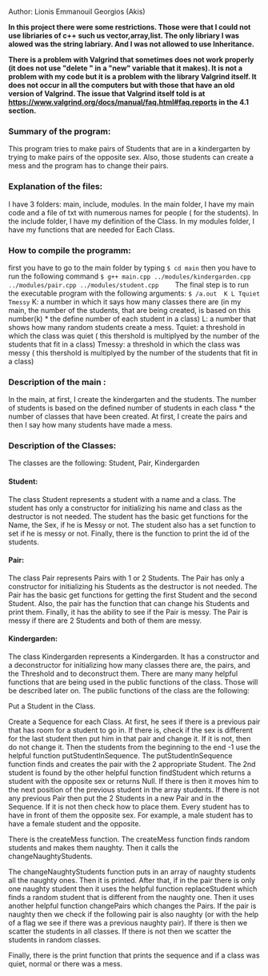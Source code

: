 Author: Lionis Emmanouil Georgios (Akis)

**In this project there were some restrictions. Those were that I could not use libriaries of c++ such us vector,array,list. The only libriary I was alowed was the string labriary. And I was not allowed to use Inheritance.**

**There is a problem with Valgrind that sometimes does not work properly (it does not use "delete " in a "new" variable that it makes). It is not a problem with my code but it is a problem with the library Valgrind itself. It does not occur in all the computers but with those that have an old version of Valgrind. The issue that Valgrind itself told is at https://www.valgrind.org/docs/manual/faq.html#faq.reports  in the 4.1 section.**

### Summary of the program: 

  This program tries to make pairs of Students that are in a kindergarten by trying to make pairs of the opposite sex. Also, those students can create a mess and the program has to change their pairs.
  
### Explanation of the files: 
   I have 3 folders: main, include, modules.
   In the main folder, I have my main code and a file of txt with numerous names for people ( for the students).
   In the include folder, I have my definition of the Class.
   In my modules folder, I have my functions that are needed for Each Class.

### How to compile  the programm:
   first you have to go to the main folder by typing `$ cd main`
   then you have to run the following command  `$ g++ main.cpp ../modules/kindergarden.cpp ../modules/pair.cpp ../modules/student.cpp    `
   The final step is to run the executable program with the following arguments: `$ /a.out  K L Tquiet Tmessy`
   K: a number in which it says how many classes there are (in my main, the number of the students, that are being created, is based on this number(k) * the define number of each student in a class)
   L:  a number that shows how many random students create a mess.
   Tquiet: a threshold in which the class was quiet ( this thershold is multiplyed by the number of the students that fit in a class)
   Tmessy:  a threshold in which the class was messy ( this thershold is multiplyed by the number of the students that fit in a class)

### Description of the main :
   In the main, at first, I create the kindergarten and the students. The number of students is based on the defined number of students in each class * the number of classes that have been created. At first, I create the pairs and then I say how many students have made a mess.
   
### Description of the Classes: 
   The classes are the following:
   Student, Pair, Kindergarden

  #### Student: 
   The class Student represents a student with a name and a class. The student has only a constructor for initializing his name and class as the destructor is not needed. The student has the basic get functions for the Name, the Sex, if he is Messy or not. The student also has a set function to set if he is messy or not. Finally, there is the function to print the id of the students. 
    
  #### Pair: 
   The class Pair represents Pairs with 1 or 2 Students. The Pair has only a constructor for initializing his Students as the destructor is not needed. The Pair has the basic get functions for getting the first Student and the second Student. Also, the pair has the function that can change his Students and print them. Finally, it has the ability to see if the Pair is messy. The Pair is messy if there are 2 Students and both of them are messy.
    
  #### Kindergarden: 
   The class Kindergarden represents a Kindergarden. It has a constructor and a deconstructor for initializing how many classes there are, the pairs, and the Threshold and to deconstruct them. There are many many helpful functions that are being used in the public functions of the class. Those will be described later on. The public functions of the class are the following:
        
   Put a Student in the Class.
  
   Create a Sequence for each Class. At first, he sees if there is a previous pair that has room for a student to go in. If there is, check if the sex is different for the last student then put him in that pair and change it. If it is not, then do not change it. Then the students from the beginning to the end -1 use the helpful function putStudentInSequence. The putStudentInSequence function finds and creates the pair with the 2 appropriate Student. The 2nd student is found by the other helpful function findStudent which returns a student with the opposite sex or returns Null. If there is then it moves him to the next position of the previous student in the array students. If there is not any previous Pair then put the 2 Students in a new Pair and in the Sequence. If it is not then check how to place them. Every student has to have in front of them the opposite sex. For example, a male student has to have a female student and the opposite.   
        
   There is the createMess function. The createMess function finds random students and makes them naughty. Then it calls the changeNaughtyStudents.
        
   The changeNaughtyStudents function puts in an array of naughty students all the naughty ones. Then it is printed. After that, if in the pair there is only one naughty student then it uses the helpful function replaceStudent which finds a random student that is different from the naughty one. Then it uses another helpful function changePairs which changes the Pairs. If the pair is naughty then we check if the following pair is also naughty (or with the help of a flag we see if there was a previous naughty pair). If there is then we scatter the students in all classes. If there is not then we scatter the students in random classes.
   
   Finally, there is the print function that prints the sequence and if a class was quiet, normal or there was a mess.

